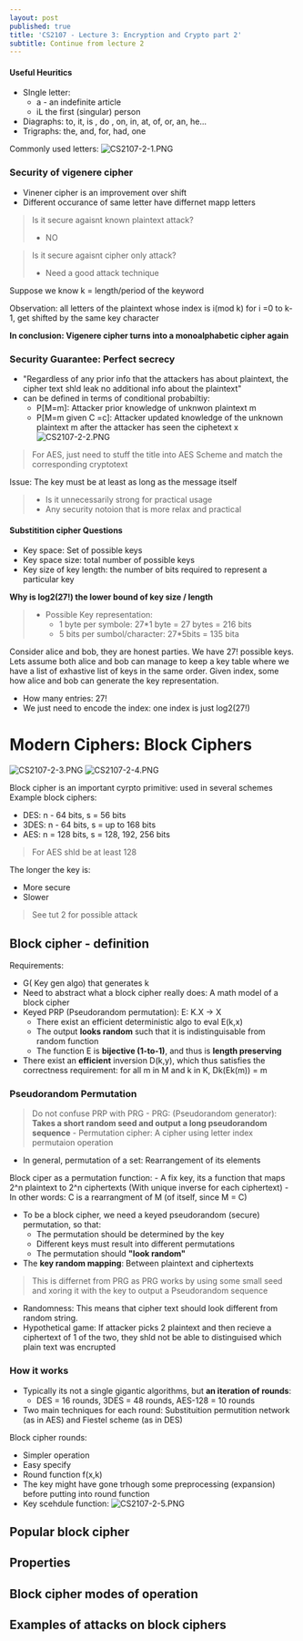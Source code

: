 ```yaml
---
layout: post
published: true
title: 'CS2107 - Lecture 3: Encryption and Crypto part 2'
subtitle: Continue from lecture 2
---
```

#### Useful Heuritics
- SIngle letter:
	- a -  an indefinite article
    - iL the first (singular) person
- Diagraphs: to, it, is , do , on, in, at, of, or, an, he...
- Trigraphs: the, and, for, had, one

Commonly used letters:
![CS2107-2-1.PNG]({{site.baseurl}}/img/CS2107-2-1.PNG)

### Security of vigenere cipher	
- Vinener cipher is an improvement over shift
- Different occurance of same letter have differnet mapp letters
> Is it secure agaisnt known plaintext attack? 
> 	- NO


> Is it secure agaisnt cipher only attack?
> - Need a good attack technique

Suppose we know k = length/period of the keyword

Observation: all letters of the plaintext whose index is i(mod k) for i =0 to k-1, get shifted by the same key character

**In conclusion: Vigenere cipher turns into a monoalphabetic cipher again**


### Security Guarantee: Perfect secrecy
- "Regardless of any prior info that the attackers has about plaintext, the cipher text shld leak no additional info about the plaintext"
- can be defined in terms of conditional probabiltiy: 
	- P[M=m]: Attacker prior knowledge of unknwon plaintext m
	- P[M=m given C =c]: Attacker updated knowledge of the unknown plaintext m after the attacker has seen the ciphetext x
![CS2107-2-2.PNG]({{site.baseurl}}/img/CS2107-2-2.PNG)

> For AES, just need to stuff the title into AES Scheme and match the corresponding cryptotext

Issue: The key must be at least as long as the message itself

> - Is it unnecessarily strong for practical usage
> - Any security notoion that is more relax and practical

#### Substitition cipher Questions
- Key space: Set of possible keys
- Key space size: total number of possible keys
- Key size of key length: the number of bits required to represent a particular key


**Why is log2(27!) the lower bound of key size / length**
> - Possible Key representation:
>	- 1 byte per symbole: 27*1 byte = 27 bytes = 216 bits
> 	- 5 bits per sumbol/character: 27*5bits = 135 bita

Consider alice and bob, they are honest parties. We have 27! possible keys. Lets assume both alice and bob can manage to keep a key table where we have a list of exhastive list of keys in the same order. Given index, some how alice and bob can generate the key representation.
- How many entries: 27!
- We just need to encode the index: one index is just log2(27!)


# Modern Ciphers: Block Ciphers

![CS2107-2-3.PNG]({{site.baseurl}}/img/CS2107-2-3.PNG)
![CS2107-2-4.PNG]({{site.baseurl}}/img/CS2107-2-4.PNG)


Block cipher is an important cyrpto primitive: used in several schemes
Example block ciphers:
- DES: n - 64 bits, s = 56 bits
- 3DES: n - 64 bits, s = up to 168 bits
- AES: n = 128 bits, s = 128, 192, 256 bits

> For AES shld be at least 128


The longer the key is:
- More secure
- Slower

> See tut 2 for possible attack


## Block cipher - definition
Requirements:
- G( Key gen algo) that generates k
- Need to abstract what a block cipher really does: A math model of a block cipher
- Keyed PRP (Pseudorandom permutation): E: K.X -> X
	- There exist an efficient deterministic algo to eval E(k,x)
    - The output **looks random** such that it is indistinguisable from random function
    - The function E is **bijective (1-to-1)**, and thus is **length preserving**
- There exist an **efficient** inversion D(k,y), which thus satisfies the correctness requirement: for all m in M and k in K, Dk(Ek(m)) = m

### Pseudorandom Permutation

> Do not confuse PRP with PRG 
	- PRG: (Pseudorandom generator): **Takes a short random seed and output a long pseudorandom sequence**
    - Permutation cipher: A cipher using letter index permutaion operation

- In general, permutation of a set: Rearrangement of its elements

Block ciper as a permutation function:
	- A fix key, its a function that maps 2^n plaintext to 2^n ciphertexts (With unique inverse for each ciphertext)
    - In other words: C is a rearrangment of M (of itself, since M = C)
- To be a block cipher, we need a keyed pseudorandom (secure) permutation, so that:
	- The permutation should be determined by the key
    - Different keys must result into different permutations
    - The permutation should **"look random"**
- The **key random mapping**: Between plaintext and ciphertexts

> This is differnet from PRG as PRG works by using some small seed and xoring it with the key to output a Pseudorandom sequence

- Randomness: This means that cipher text should look different from random string.
- Hypothetical game: If attacker picks 2 plaintext and then recieve a ciphertext of 1 of the two, they shld not be able to distinguised which plain text was encrupted


### How it works
- Typically its not a single gigantic algorithms, but **an iteration of rounds**:
	- DES = 16 rounds, 3DES = 48 rounds, AES-128  = 10 rounds
- Two main techniques for each round: Substituition permutition network (as in AES) and Fiestel scheme (as in DES)

Block cipher rounds:
- Simpler operation
- Easy specify
- Round function f(x,k)
- The key might have gone trhough some preprocessing (expansion) before putting into round function
- Key scehdule function:
![CS2107-2-5.PNG]({{site.baseurl}}/img/CS2107-2-5.PNG)




## Popular block cipher
## Properties
## Block cipher modes of operation
## Examples of attacks on block ciphers
